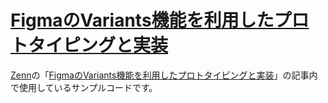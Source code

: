 # [FigmaのVariants機能を利用したプロトタイピングと実装](https://zenn.dev/chabatake_i/articles/figma-variants)

[Zenn](https://zenn.dev/)の「[FigmaのVariants機能を利用したプロトタイピングと実装](https://zenn.dev/chabatake_i/articles/figma-variants)」の記事内で使用しているサンプルコードです。

